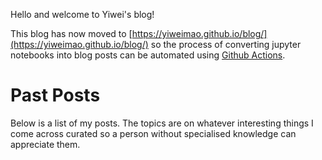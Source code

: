 Hello and welcome to Yiwei's blog! <br> 

This blog has now moved to 
[https://yiweimao.github.io/blog/](https://yiweimao.github.io/blog/)
so the process of converting jupyter notebooks into blog posts can be automated using [Github Actions](https://github.com/features/actions).

# Past Posts

Below is a list of my posts. The topics are on whatever interesting things I come across curated so a person without specialised knowledge can appreciate them.


